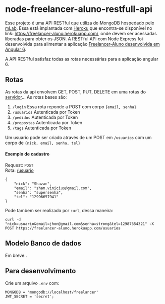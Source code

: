 # node-freelancer-aluno-restfull-api
Esse projeto é uma API RESTful que utiliza do MongoDB hospedado pelo [mLab](https://mlab.com/).  Essa está implantada com [Heroku](https://www.heroku.com/) que encontra-se disponível no link: https://freelancer-aluno.herokuapp.com/, onde devem ser acessadas liberadas para obter os JSON.
A RESTful API com Node Express foi desenvolvida para alimentar a aplicação [Freelancer-Aluno desenvolvida em Angular 6](https://skatesham.github.io/freelancer-aluno).

A API RESTful satisfaz todas as rotas necessárias para a aplicação angular 6.

## Rotas
As rotas da api envolvem GET, POST, PUT, DELETE em uma rotas do [servidor](https://freelancer-aluno.herokuapp.com/)... As rotas bases são:

1. `/login` Essa rota reponde a POST com corpo `{email, senha}`
2. `/usuarios` Autenticada por Token
3. `/pedidos` Autenticada por Token
4. `/propostas` Autenticada por Token
5. `/tags` Autenticada por Token

Um  usuario pode ser criado através de um POST em `/usuarios` com um corpo de `{nick, email, senha, tel}`

#### Exemplo de cadastro
Request: `POST`  
Rota: [/usuario](https://freelancer-aluno.herokuapp.com/usuarios)  
```
{
	"nick": "Shazan",
	"email": "sham.vinicius@gmail.com",
	"senha": "supersenha",
	"tel": "12996657941"
}
```
  
Pode tambem ser realizado por `curl`, dessa maneira:
```
curl -d "nick=usuario&email=jhon@gmail.com&senha=strong&tel=12987654321" -X POST https://freelancer-aluno.herokuapp.com/usuarios
```

## Modelo Banco de dados
Em breve..

## Para desenvolvimento
Crie um arquivo `.env` com:
```
MONGODB = 'mongodb://localhost/freelancer'
JWT_SECRET = 'secret';
```
